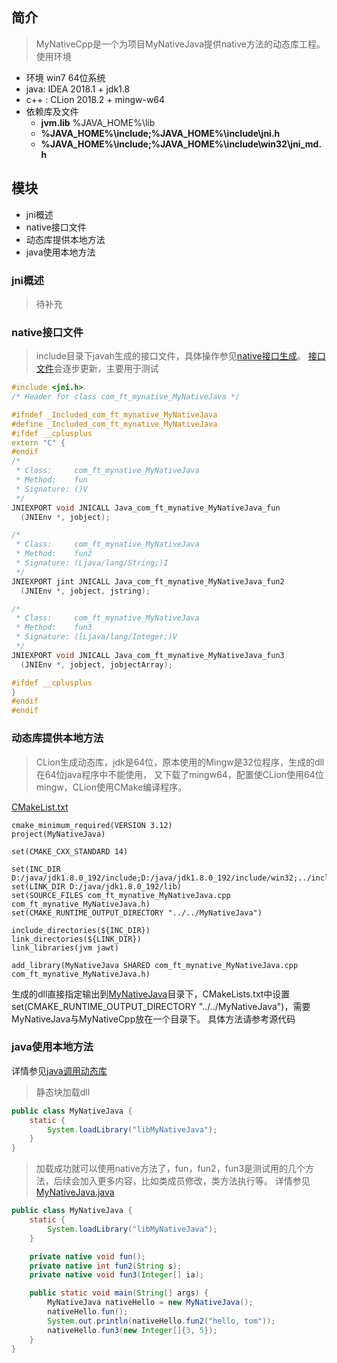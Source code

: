 ## 简介
>MyNativeCpp是一个为项目MyNativeJava提供native方法的动态库工程。
>使用环境
* 环境 win7 64位系统
* java: IDEA 2018.1 + jdk1.8
* c++ : CLion 2018.2 + mingw-w64
* 依赖库及文件
    * **jvm.lib** %JAVA_HOME%\lib
    * **%JAVA_HOME%\include;%JAVA_HOME%\include\jni.h**
    * **%JAVA_HOME%\include;%JAVA_HOME%\include\win32\jni_md.h**

## 模块
* jni概述
* native接口文件
* 动态库提供本地方法
* java使用本地方法

### jni概述
>待补充

### native接口文件
>include目录下javah生成的接口文件，具体操作参见[native接口生成](https://github.com/feifa168/MyNativeJava/README.md)。
[接口文件](https://github.com/feifa168/MyNativeCpp/com_ft_mynative_MyNativeJava.h)会逐步更新，主要用于测试
```c++
#include <jni.h>
/* Header for class com_ft_mynative_MyNativeJava */

#ifndef _Included_com_ft_mynative_MyNativeJava
#define _Included_com_ft_mynative_MyNativeJava
#ifdef __cplusplus
extern "C" {
#endif
/*
 * Class:     com_ft_mynative_MyNativeJava
 * Method:    fun
 * Signature: ()V
 */
JNIEXPORT void JNICALL Java_com_ft_mynative_MyNativeJava_fun
  (JNIEnv *, jobject);

/*
 * Class:     com_ft_mynative_MyNativeJava
 * Method:    fun2
 * Signature: (Ljava/lang/String;)I
 */
JNIEXPORT jint JNICALL Java_com_ft_mynative_MyNativeJava_fun2
  (JNIEnv *, jobject, jstring);

/*
 * Class:     com_ft_mynative_MyNativeJava
 * Method:    fun3
 * Signature: ([Ljava/lang/Integer;)V
 */
JNIEXPORT void JNICALL Java_com_ft_mynative_MyNativeJava_fun3
  (JNIEnv *, jobject, jobjectArray);

#ifdef __cplusplus
}
#endif
#endif
```

### 动态库提供本地方法
>CLion生成动态库，jdk是64位，原本使用的Mingw是32位程序，生成的dll在64位java程序中不能使用，
又下载了mingw64，配置使CLion使用64位mingw，CLion使用CMake编译程序。

[CMakeList.txt](https://github.com/feifa168/MyNativeCpp/CMakeList.txt)
```
cmake_minimum_required(VERSION 3.12)
project(MyNativeJava)

set(CMAKE_CXX_STANDARD 14)

set(INC_DIR D:/java/jdk1.8.0_192/include;D:/java/jdk1.8.0_192/include/win32;../include)
set(LINK_DIR D:/java/jdk1.8.0_192/lib)
set(SOURCE_FILES com_ft_mynative_MyNativeJava.cpp com_ft_mynative_MyNativeJava.h)
set(CMAKE_RUNTIME_OUTPUT_DIRECTORY "../../MyNativeJava")

include_directories(${INC_DIR})
link_directories(${LINK_DIR})
link_libraries(jvm jawt)

add_library(MyNativeJava SHARED com_ft_mynative_MyNativeJava.cpp com_ft_mynative_MyNativeJava.h)
```

生成的dll直接指定输出到[MyNativeJava](https://github.com/feifa168/MyNativeJava)目录下，CMakeLists.txt中设置set(CMAKE_RUNTIME_OUTPUT_DIRECTORY "../../MyNativeJava")，需要MyNativeJava与MyNativeCpp放在一个目录下。
具体方法请参考源代码


### java使用本地方法
详情参见[java调用动态库](https://github.com/feifa168/MyNativeJava/README.md)
>静态块加载dll
```java
public class MyNativeJava {
    static {
        System.loadLibrary("libMyNativeJava");
    }
}
```
>加载成功就可以使用native方法了，fun，fun2，fun3是测试用的几个方法，后续会加入更多内容，比如类成员修改，类方法执行等。
详情参见[MyNativeJava.java](https://github.com/feifa168/MyNativeJava/blob/master/src/main/java/com/ft/mynative/MyNativeJava.java)
```java
public class MyNativeJava {
    static {
        System.loadLibrary("libMyNativeJava");
    }

    private native void fun();
    private native int fun2(String s);
    private native void fun3(Integer[] ia);

    public static void main(String[] args) {
        MyNativeJava nativeHello = new MyNativeJava();
        nativeHello.fun();
        System.out.println(nativeHello.fun2("hello, tom"));
        nativeHello.fun3(new Integer[]{3, 5});
    }
}